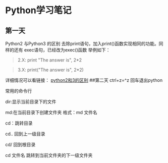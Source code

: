 # Python学习笔记
## 第一天 
Python2 与Python3 的区别
去除print语句，加入print()函数实现相同的功能。同样的还有 exec语句，已经改为exec()函数 
举例如下：
> 2.X: print "The answer is", 2*2 

> 3.X: print("The answer is", 2*2) 

详细情况可以看链接：
[python2和3的区别](http://www.cnblogs.com/codingmylife/archive/2010/06/06/1752807.html)
##第二天
ctrl+z=^z 回车退出python

常用的命令行

dir:显示当前目录下的文件

md:在当前目录下创建文件夹  格式：md 文件名

cd：跳转目录

cd.. 回到上一级目录

cd/  回到根目录

cd 文件名 跳转到当前文件夹的下一级文件夹
